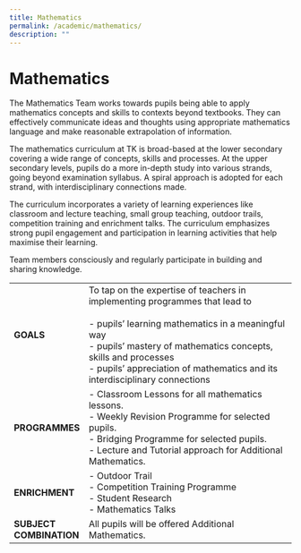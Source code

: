 ```yaml
---
title: Mathematics
permalink: /academic/mathematics/
description: ""
---
```

# Mathematics

The Mathematics Team works towards pupils being able to apply mathematics concepts and skills to contexts beyond textbooks. They can effectively communicate ideas and thoughts using appropriate mathematics language and make reasonable extrapolation of information.

The mathematics curriculum at TK is broad-based at the lower secondary covering a wide range of concepts, skills and processes. At the upper secondary levels, pupils do a more in-depth study into various strands, going beyond examination syllabus. A spiral approach is adopted for each strand, with interdisciplinary connections made.

The curriculum incorporates a variety of learning experiences like classroom and lecture teaching, small group teaching, outdoor trails, competition training and enrichment talks. The curriculum emphasizes strong pupil engagement and participation in learning activities that help maximise their learning.

Team members consciously and regularly participate in building and sharing knowledge.

|                        |                    |
|------------------------|------------------------------------------------------|
| **GOALS**        | To tap on the expertise of teachers in implementing programmes that lead to<br><br>- pupils’ learning mathematics in a meaningful way<br>- pupils’ mastery of mathematics concepts, skills and processes<br>- pupils’ appreciation of mathematics and its interdisciplinary connections |
| **PROGRAMMES**      | - Classroom Lessons for all mathematics lessons.<br>- Weekly Revision Programme for selected pupils.<br>- Bridging Programme for selected pupils.<br>- Lecture and Tutorial approach for Additional Mathematics.                                                                          |
| **ENRICHMENT**       | - Outdoor Trail<br>- Competition Training Programme<br>- Student Research<br>- Mathematics Talks                |
| **SUBJECT**<br>**COMBINATION** | All pupils will be offered Additional Mathematics.                    |